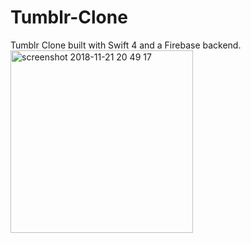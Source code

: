 # Tumblr-Clone
Tumblr Clone built with Swift 4 and a Firebase backend. 
<img width="292" alt="screenshot 2018-11-21 20 49 17" src="https://user-images.githubusercontent.com/29666179/48877942-76b11800-edd3-11e8-878d-912a6d8446e4.png">

